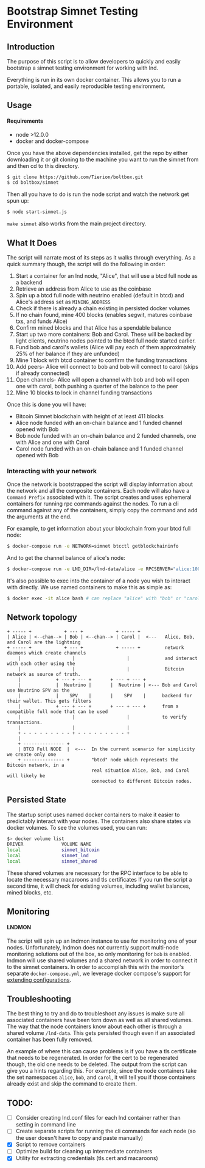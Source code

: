 # Bootstrap Simnet Testing Environment

## Introduction

The purpose of this script is to allow developers to quickly and easily bootstrap a simnet
testing environment for working with lnd.

Everything is run in its own docker container. This allows you to run a portable, isolated,
and easily reproducible testing environment.

## Usage

#### Requirements

- node >12.0.0
- docker and docker-compose

Once you have the above dependencies installed, get the repo by either downloading it or git
cloning to the machine you want to run the simnet from and then cd to this directory.

```bash
$ git clone https://github.com/Tierion/boltbox.git
$ cd boltbox/simnet
```

Then all you have to do is run the node script and watch the network get spun up:

```bash
$ node start-simnet.js
```

`make simnet` also works from the main project directory.

## What It Does

The script will narrate most of its steps as it walks through everything. As a quick summary though,
the script will do the following in order:

1. Start a container for an lnd node, "Alice", that will use a btcd full node as a backend
1. Retrieve an address from Alice to use as the coinbase
1. Spin up a btcd full node with neutrino enabled (default in btcd) and Alice's address set as `MINING_ADDRESS`
1. Check if there is already a chain existing in persisted docker volumes
1. If no chain found, mine 400 blocks (enables segwit, matures coinbase txs, and funds Alice)
1. Confirm mined blocks and that Alice has a spendable balance
1. Start up two more containers: Bob and Carol. These will be backed by light clients, neutrino nodes pointed
   to the btcd full node started earlier.
1. Fund bob and carol's wallets (Alice will pay each of them approximately 25% of her balance if they are unfunded)
1. Mine 1 block with btcd container to confirm the funding transactions
1. Add peers- Alice will connect to bob and bob will connect to carol (skips if already connected)
1. Open channels- Alice will open a channel with bob and bob will open one with carol, both pushing
   a quarter of the balance to the peer
1. Mine 10 blocks to lock in channel funding transactions

Once this is done you will have:

- Bitcoin Simnet blockchain with height of at least 411 blocks
- Alice node funded with an on-chain balance and 1 funded channel opened with Bob
- Bob node funded with an on-chain balance and 2 funded channels, one with Alice and one with Carol
- Carol node funded with an on-chain balance and 1 funded channel opened with Bob

### Interacting with your network

Once the network is bootstrapped the script will display information about the network and all the
composite containers. Each node will also have a `Command Prefix` associated with it. The script
creates and uses ephemeral containers for running rpc commands against the nodes. To run a cli
command against any of the containers, simply copy the command and add the arguments at the end.

For example, to get information about your blockchain from your btcd full node:

```bash
$ docker-compose run -e NETWORK=simnet btcctl getblockchaininfo
```

And to get the channel balance of alice's node:

```bash
$ docker-compose run -e LND_DIR=/lnd-data/alice -e RPCSERVER="alice:10001" -e NETWORK=simnet lncli channelbalance
```

It's also possible to exec into the container of a node you wish to interact with directly. We use
named containers to make this as simple as:

```bash
$ docker exec -it alice bash # can replace "alice" with "bob" or "carol" too
```

## Network topology

```
+ ----- +            + --- +            + ----- +
| Alice | <--chan--> | Bob | <--chan--> | Carol |  <---   Alice, Bob, and Carol are the lightning
+ ----- +            + --- +            + ----- +         network daemons which create channels
    |                   |                   |             and interact with each other using the
    |                   |                   |             Bitcoin network as source of truth.
    |             + --- + --- +       + --- + --- +
    |             |  Neutrino |       |  Neutrino | <--- Bob and Carol use Neutrino SPV as the
    |             |    SPV    |       |    SPV    |      backend for their wallet. This gets filters
    |             + --- + --- +       + --- + --- +      from a compatible full node that can be used
    |                   |                   |            to verify transactions.
    |                   |                   |
    + - - - - - - - - - + - - - - - - - - - +
    |
    + --------------- +
    | BTCD Full NODE  |  <---  In the current scenario for simplicity we create only one
    + --------------- +        "btcd" node which represents the Bitcoin network, in a
                               real situation Alice, Bob, and Carol will likely be
                               connected to different Bitcoin nodes.
```

## Persisted State

The startup script uses named docker containers to make it easier to predictably interact with your nodes.
The containers also share states via docker volumes. To see the volumes used, you can run:

```bash
$> docker volume list
DRIVER              VOLUME NAME
local               simnet_bitcoin
local               simnet_lnd
local               simnet_shared
```

These shared volumes are necessary for the RPC interface to be able to locate the necessary macaroons and tls certificates
If you run the script a second time, it will check for existing volumes, including wallet balances, mined blocks, etc.

## Monitoring

#### LNDMON

The script will spin up an lndmon instance to use for monitoring one of your nodes. Unfortunately, lndmon does not
currently support multi-node monitoring solutions out of the box, so only monitoring for `bob` is enabled. lndmon will use shared volumes and a shared network in order to connect it to the
simnet containers. In order to accomplish this with the monitor's separate `docker-compose.yml`,
we leverage docker compose's support for [extending configurations](https://docs.docker.com/compose/extends/).

## Troubleshooting

The best thing to try and do to troubleshoot any issues is make sure all associated containers
have been torn down as well as all shared volumes. The way that the node containers know about each other
is through a shared volume `/lnd-data`. This gets persisted though even if an associated container
has been fully removed.

An example of where this can cause problems is if you have a tls certificate that needs to be regenerated.
In order for the cert to be regenerated though, the old one needs to be deleted. The output from the script
can give you a hints regarding this. For example, since the node containers take the set namespaces `alice`,
`bob`, and `carol`, it will tell you if those containers already exist and skip the command to create them.

## TODO:

- [ ] Consider creating lnd.conf files for each lnd container rather than setting in command line
- [ ] Create separate scripts for running the cli commands for each node (so the user doesn't have to copy and paste manually)
- [x] Script to remove containers
- [ ] Optimize build for cleaning up intermediate containers
- [x] Utility for extracting credentials (tls.cert and macaroons)
